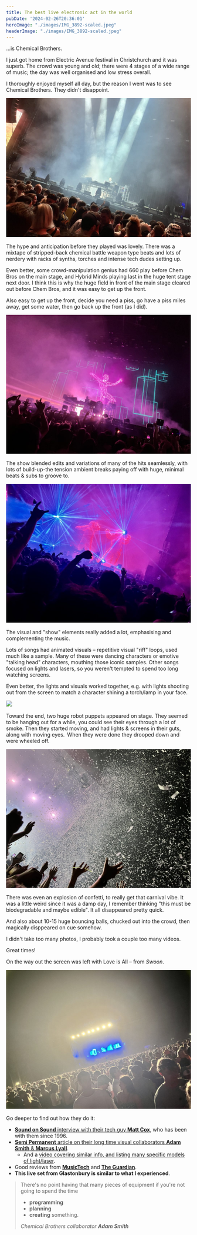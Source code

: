 ```yaml
---
title: The best live electronic act in the world
pubDate: '2024-02-26T20:36:01'
heroImage: "./images/IMG_3892-scaled.jpeg"
headerImage: "./images/IMG_3892-scaled.jpeg"
---
```


…is Chemical Brothers.

I just got home from Electric Avenue festival in Christchurch and it was superb. The crowd was young and old; there were 4 stages of a wide range of music; the day was well organised and low stress overall.

I thoroughly enjoyed myself all day, but the reason I went was to see Chemical Brothers. They didn't disappoint.

![](./images/IMG_3885-1024x768.jpeg)

The hype and anticipation before they played was lovely. There was a mixtape of stripped-back chemical battle weapon type beats and lots of nerdery with racks of synths, torches and intense tech dudes setting up.

Even better, some crowd-manipulation genius had 660 play before Chem Bros on the main stage, and Hybrid Minds playing last in the huge tent stage next door. I think this is why the huge field in front of the main stage cleared out before Chem Bros, and it was easy to get up the front.

Also easy to get up the front, decide you need a piss, go have a piss miles away, get some water, then go back up the front (as I did).

<!-- wp:gallery {"linkTo":"none","align":"wide","className":"is-style-rectangular"} -->
![](./images/IMG_3890-1024x768.jpeg)

<!-- /wp:gallery -->

The show blended edits and variations of many of the hits seamlessly, with lots of build-up-the tension ambient breaks paying off with huge, minimal beats &amp; subs to groove to.

<!-- wp:gallery {"linkTo":"none","align":"wide","className":"is-style-rectangular"} -->
![](./images/IMG_3906-1024x768.jpeg)

<!-- /wp:gallery -->

The visual and "show" elements really added a lot, emphasising and complementing the music.

Lots of songs had animated visuals – repetitive visual "riff" loops, used much like a sample. Many of these were dancing characters or emotive "talking head" characters, mouthing those iconic samples. Other songs focused on lights and lasers, so you weren't tempted to spend too long watching screens.

Even better, the lights and visuals worked together, e.g. with lights shooting out from the screen to match a character shining a torch/lamp in your face.

![](./images/IMG_3911.gif)

Toward the end, two huge robot puppets appeared on stage. They seemed to be hanging out for a while, you could see their eyes through a lot of smoke. Then they started moving, and had lights &amp; screens in their guts, along with moving eyes. When they were done they drooped down and were wheeled off.

![](./images/IMG_3907-1024x768.jpeg)

There was even an explosion of confetti, to really get that carnival vibe. It was a little weird since it was a damp day, I remember thinking "this must be biodegradable and maybe edible". It all disappeared pretty quick.

And also about 10-15 huge bouncing balls, chucked out into the crowd, then magically disppeared on cue somehow.

I didn't take too many photos, I probably took a couple too many videos.

Great times!

On the way out the screen was left with Love is All – from *Swoon*.

![](./images/IMG_3913-1024x768.jpeg)

Go deeper to find out how they do it:

- [**Sound on Sound** interview with their tech guy **Matt Cox**](https://www.soundonsound.com/people/matt-cox-midi-tech-chemical-brothers), who has been with them since 1996.
- [**Semi Permanent** article on their long time visual collaborators **Adam Smith** & **Marcus Lyall**](https://www.semipermanent.com/stories/chemical-brothers-live).
  - And a [video covering similar info, and listing many specific models of light/laser](https://www.youtube.com/watch?v=_vU9fK493Z4).
- Good reviews from [**MusicTech**](https://musictech.com/news/events/the-chemical-brothers-live-review-o2-arena/) and [**The Guardian**](https://www.theguardian.com/music/2019/nov/22/chemical-brothers-review-a-glorious-meaningless-sensory-overload).
- **This live set from **Glastonbury** is similar to what I experienced**.

> There's no point having that many pieces of equipment if you're not going to spend the time
> 
> - **programming**
> - **planning**
> - **creating** something.
>
> <span class="small">*Chemical Brothers collaborator **Adam Smith***</span>
